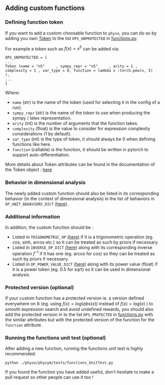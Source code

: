 ## Adding custom functions

### Defining function token

If you want to add a custom choosable function to `physo`, you can do so by adding you own [Token](https://github.com/WassimTenachi/PhySO/blob/main/physo/physym/token.py) to the list `OPS_UNPROTECTED` in [functions.py](https://github.com/WassimTenachi/PhySO/blob/main/physo/physym/functions.py).

For example a token such as $f(x) = x^5$ can be added via:
```
OPS_UNPROTECTED = [
...
Token (name = "n5"     , sympy_repr = "n5"     , arity = 1 , complexity = 1 , var_type = 0, function = lambda x :torch.pow(x, 5)         ),
...
]
```
Where:
- `name` (str) is the name of the token (used for selecting it in the config of a run).
- `sympy_repr` (str) is the name of the token to use when producing the sympy / latex representation.
- `arity` (int) is the number of arguments that the function takes.
- `complexity` (float) is the value to consider for expression complexity considerations (1 by default).
- `var_type` (int) is the type of token, it should always be 0 when defining functions like here.
- `function` (callable) is the function, it should be written in pytorch to support auto-differentiation.

More details about Token attributes can be found in the documentation of the Token object : [here](https://github.com/WassimTenachi/PhySO/blob/main/physo/physym/token.py)

### Behavior in dimensional analysis

The newly added custom function should also be listed in its corresponding behavior (in the context of dimensional analysis) in the list of behaviors in `OP_UNIT_BEHAVIORS_DICT` [(here)](https://github.com/WassimTenachi/PhySO/blob/main/physo/physym/functions.py).

### Additional information

In addition, the custom function should be :
- Listed in `TRIGONOMETRIC_OP` [(here)](https://github.com/WassimTenachi/PhySO/blob/main/physo/physym/functions.py) if it is a trigonometric operation (eg. cos, sinh, arcos etc.) so it can be treated as such by priors if necessary.
- Listed in `INVERSE_OP_DICT` [(here)](https://github.com/WassimTenachi/PhySO/blob/main/physo/physym/functions.py) along with its corresponding inverse operation $f^{-1}$ if it has one (eg. arcos for cos) so they can be treated as such by priors if necessary.
- Listed in `OP_POWER_VALUE_DICT` [(here)](https://github.com/WassimTenachi/PhySO/blob/main/physo/physym/functions.py) along with its power value (float) if it is a power token (eg. 0.5 for sqrt) so it can be used in dimensional analysis.

### Protected version (optional)

If your custom function has a protected version ie. a version defined everywhere on $\mathbb{R}$ (eg. using $f(x) = log(abs(x))$ instead of $f(x) = log(x)$ ) to smooth expression search and avoid undefined rewards, you should also add the protected version in to the list `OPS_PROTECTED` in [functions.py](https://github.com/WassimTenachi/PhySO/blob/main/physo/physym/functions.py) with the similar attributes but with the protected version of the function for the `function` attribute.

### Running the functions unit test (optional)

After adding a new function, running the functions unit test is highly recommended:
```
python ./physo/physym/tests/functions_UnitTest.py
```

If you found the function you have added useful, don't hesitate to make a pull request so other people can use it too !




